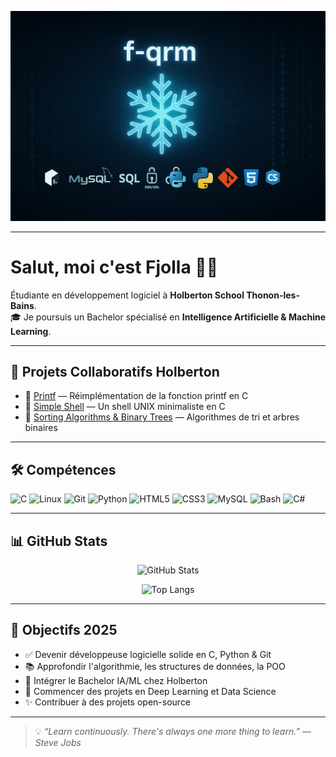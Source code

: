 <p align="center">
  <img src="assets/banner.png" alt="Banner" />
</p>

---

# Salut, moi c'est Fjolla 👩‍💻  
Étudiante en développement logiciel à **Holberton School Thonon-les-Bains**.  
🎓 Je poursuis un Bachelor spécialisé en **Intelligence Artificielle & Machine Learning**.

---

## 🚀 Projets Collaboratifs Holberton

- 🔧 [Printf](https://github.com/f-qrm/printf) — Réimplémentation de la fonction printf en C
- 🐚 [Simple Shell](https://github.com/f-qrm/simple_shell) — Un shell UNIX minimaliste en C
- 🧮 [Sorting Algorithms & Binary Trees](https://github.com/f-qrm/sorting_algorithms) — Algorithmes de tri et arbres binaires

---

## 🛠️ Compétences

![C](https://img.shields.io/badge/C-00599C?style=flat-square&logo=c&logoColor=white)
![Linux](https://img.shields.io/badge/Linux-FCC624?style=flat-square&logo=linux&logoColor=black)
![Git](https://img.shields.io/badge/Git-F05032?style=flat-square&logo=git&logoColor=white)
![Python](https://img.shields.io/badge/Python-3776AB?style=flat-square&logo=python&logoColor=white)
![HTML5](https://img.shields.io/badge/HTML5-E34F26?style=flat-square&logo=html5&logoColor=white)
![CSS3](https://img.shields.io/badge/CSS3-1572B6?style=flat-square&logo=css3&logoColor=white)
![MySQL](https://img.shields.io/badge/MySQL-4479A1?style=flat-square&logo=mysql&logoColor=white)
![Bash](https://img.shields.io/badge/Bash-4EAA25?style=flat-square&logo=gnu-bash&logoColor=white)
![C#](https://img.shields.io/badge/C%23-239120?style=flat-square&logo=c-sharp&logoColor=white)

---

## 📊 GitHub Stats

<p align="center">
  <img src="https://github-readme-stats.vercel.app/api?username=f-qrm&show_icons=true&theme=github_dark" alt="GitHub Stats" />
</p>

<p align="center">
  <img src="https://github-readme-stats.vercel.app/api/top-langs/?username=f-qrm&layout=compact&theme=github_dark" alt="Top Langs" />
</p>

---

## 🎯 Objectifs 2025

- ✅ Devenir développeuse logicielle solide en C, Python & Git
- 📚 Approfondir l'algorithmie, les structures de données, la POO
- 🤖 Intégrer le Bachelor IA/ML chez Holberton
- 🌱 Commencer des projets en Deep Learning et Data Science
- ✨ Contribuer à des projets open-source

---

> 💡 *“Learn continuously. There's always one more thing to learn.” — Steve Jobs*

